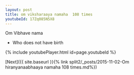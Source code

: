 ```yaml
---
layout: post
title: om viksharaaya namaha  108 times
youtubeId: 17Zq085N5X8
---
```

 
 
Om Vibhave nama 
 
 -  Who does not have birth 
 
  
 
  
 
 
 
 
 
 


{% include youtubePlayer.html id=page.youtubeId %}
 
[Next]({{ site.baseurl }}{% link  split2/_posts/2015-11-02-Om hiranyanaabhaaya namaha 108 times.md%})
 
